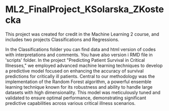 # ML2_FinalProject_KSolarska_ZKostecka

This project was created for credit in the Machine Learning 2 course, and includes two projects Classifications and Regressions. 

In the Classifications folder you can find data and html version of codes with interpretations and comments. You have also version i RMD file in 'scripts' folder. In the project "Predicting Patient Survival in Critical Illnesses," we employed advanced machine learning techniques to develop a predictive model focused on enhancing the accuracy of survival predictions for critically ill patients. Central to our methodology was the implementation of the Random Forest algorithm, a powerful ensemble learning technique known for its robustness and ability to handle large datasets with high dimensionality. This model was meticulously tuned and validated to ensure optimal performance, demonstrating significant predictive capabilities across various critical illness scenarios.
